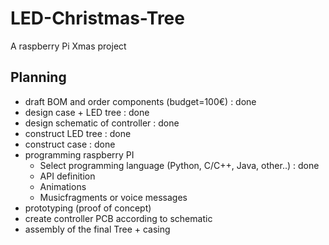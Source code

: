 # LED-Christmas-Tree
A raspberry Pi Xmas project

## Planning
* draft BOM and order components (budget=100€) : done
* design case + LED tree : done
* design schematic of controller : done
* construct LED tree : done
* construct case : done
* programming raspberry PI
  * Select programming language (Python, C/C++, Java, other..) : done
  * API definition
  * Animations
  * Musicfragments or voice messages
* prototyping (proof of concept)
* create controller PCB according to schematic
* assembly of the final Tree + casing
